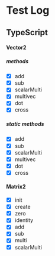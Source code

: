 # Test Log

## TypeScript

#### Vector2

##### methods

-[x] add
-[x] sub
-[x] scalarMulti
-[x] multivec
-[x] dot
-[x] cross

##### static methods

-[x] add
-[x] sub
-[x] scalarMulti
-[x] multivec
-[x] dot
-[x] cross

#### Matrix2

-[x] init
-[x] create
-[x] zero
-[x] identity
-[x] add
-[x] sub
-[x] multi
-[x] scalarMulti